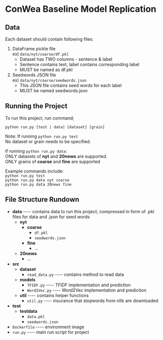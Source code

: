 # ConWea Baseline Model Replication

## Data
Each dataset should contain following files:
1) DataFrame pickle file \
    ex) ```data/nyt/coarse/df.pkl```
      * Dataset has TWO columns - sentence & label
      * Sentence contains text, label contains corresponding label
      * MUST be named as df.pkl
2) Seedwords JSON file \
    ex) ```data/nyt/coarse/seedwords.json```
      * This JSON file contains seed words for each label
      * MUST be named seedwords.json

## Running the Project
To run this project, run command;
```
python run.py [test | data] [dataset] [grain]
```
Note: If running ```python run.py test``` \
No dataset or grain needs to be specified. 

If running ```python run.py data```: \
ONLY datasets of **nyt** and **20news** are supported. \
ONLY grains of **coarse** and **fine** are supported

Example commands include: \
``` python run.py test ``` \
``` python run.py data nyt coarse ``` \
``` python run.py data 20news fine ``` 

## File Structure Rundown
* **data** ---- contains data to run this project, compressed in form of .pkl files for data and .json for seed words
    * **nyt**
        * **coarse**
            * ```df.pkl```
            * ```seedwords.json```
        * **fine**
            * ...
    * **20news**
        * ...
* **src**
    * **dataset**
        * ```read_data.py``` ---- contains method to read data
    * **models**
        * ```TFIDF.py``` ---- TFIDF implementation and prediction
        * ```Word2Vec.py``` ---- Word2Vec implementation and prediction
    * **util** ---- contains helper functions
        * ```util.py``` ---- insurance that stopwords from nltk are downloaded
* **test**
    * **testdata**
        * ```data.pkl```
        * ```seedwords.json```
* ```Dockerfile``` ---- environment image
* ```run.py``` ---- main run script for project
